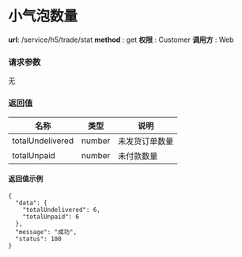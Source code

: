 小气泡数量
=======

**url**: /service/h5/trade/stat
**method** : get
**权限** : Customer
**调用方** : Web

### 请求参数

无

### 返回值

|       名称       |  类型  |      说明      |
|------------------|--------|----------------|
| totalUndelivered | number | 未发货订单数量 |
| totalUnpaid      | number | 未付款数量     |

#### 返回值示例

```
{
  "data": {
    "totalUndelivered": 6,
    "totalUnpaid": 6
  },
  "message": "成功",
  "status": 100
}
```